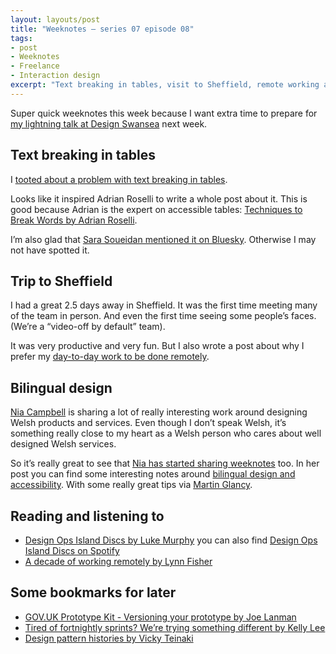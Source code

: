 ```yaml
---
layout: layouts/post
title: "Weeknotes – series 07 episode 08"
tags:
- post
- Weeknotes
- Freelance
- Interaction design
excerpt: "Text breaking in tables, visit to Sheffield, remote working and designing Welsh services."
---
```


Super quick weeknotes this week because I want extra time to prepare for [my lightning talk at Design Swansea](https://www.skiddle.com/whats-on/Swansea/HQ-Urban-Kitchen/Design-Swansea-Cropped-2024/37890390/) next week.

## Text breaking in tables

I [tooted about a problem with text breaking in tables](https://mastodon.social/@benjystanton/111985483721389868).

Looks like it inspired Adrian Roselli to write a whole post about it. This is good because Adrian is the expert on accessible tables: [Techniques to Break Words by Adrian Roselli](https://adrianroselli.com/2024/02/techniques-to-break-words.html).

I’m also glad that [Sara Soueidan mentioned it on Bluesky](https://bsky.app/profile/sarasoueidan.com/post/3kmmy7lhtcx2z). Otherwise I may not have spotted it.

## Trip to Sheffield

I had a great 2.5 days away in Sheffield. It was the first time meeting many of the team in person. And even the first time seeing some people’s faces. (We’re a “video-off by default” team).

It was very productive and very fun. But I also wrote a post about why I prefer my [day-to-day work to be done remotely](https://www.benjystanton.co.uk/blog/why-i-love-remote-work/).

## Bilingual design

[Nia Campbell](https://bsky.app/profile/niacampbell.bsky.social) is sharing a lot of really interesting work around  designing Welsh products and services. Even though I don’t speak Welsh, it’s something really close to my heart as a Welsh person who cares about well designed Welsh services.

So it’s really great to see that [Nia has started sharing weeknotes](https://docs.google.com/document/d/1Jm7DKPLaURH6GZE92vAw-FrKABnY9_B9wfVIAq1gRs4/mobilebasic) too. In her post you can find some interesting notes around [bilingual design and accessibility](https://docs.google.com/document/d/1ky4Tqh5CvRxV4Y_qNMMFyteC-BbT77V0vUX-tIZH9F4/edit#heading=h.wo7xp55rh41p). With some really great tips via [Martin Glancy](https://twitter.com/mglancy).

## Reading and listening to

- [Design Ops Island Discs by Luke Murphy](https://zeroheight.com/podcast/) you can also find [Design Ops Island Discs on Spotify](https://open.spotify.com/show/7A7pOj3UEg6O6Au7ys5sA5)
- [A decade of working remotely by Lynn Fisher](https://lynnandtonic.com/thoughts/entries/a-decade-of-working-remotely/)

## Some bookmarks for later

- [GOV.UK Prototype Kit - Versioning your prototype by Joe Lanman](https://joelanman.com/posts/govuk-prototype-kit-versioning/)
- [Tired of fortnightly sprints? We’re trying something different by Kelly Lee](https://medium.com/@kellyleeGDS/tired-of-fortnightly-sprints-were-trying-something-different-add529ac7d8b)
- [Design pattern histories by Vicky Teinaki](https://www.vickyteinaki.com/blog/design-pattern-histories/)
